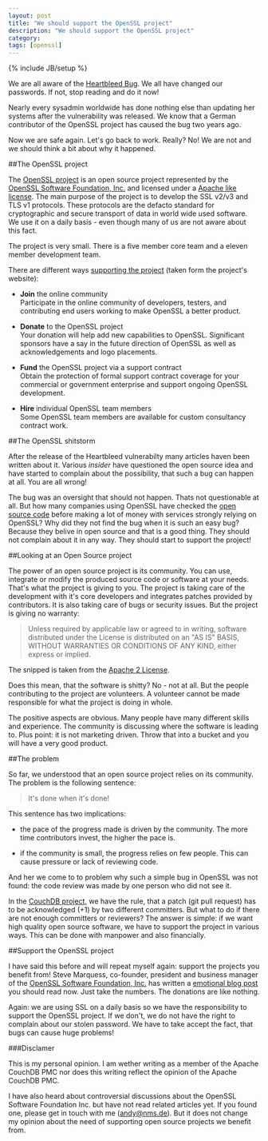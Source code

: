 ```yaml
---
layout: post
title: "We should support the OpenSSL project"
description: "We should support the OpenSSL project"
category: 
tags: [openssl]
---
```

{% include JB/setup %}

We are all aware of the [Heartbleed Bug](http://heartbleed.com/). We all have changed our passwords. If not, stop reading and do it now!

Nearly every sysadmin worldwide has done nothing else than updating her systems after the vulnerability was released. We know that a German contributor of the OpenSSL project has caused the bug two years ago. 

Now we are safe again. Let's go back to work. Really? No! We are not and we should think a bit about why it happened.

##The OpenSSL project

The [OpenSSL project]() is an open source project represented by the [OpenSSL Software Foundation, Inc.](http://opensslfoundation.com/) and licensed under a [Apache like license](http://www.openssl.org/source/license.html). The main purpose of the project is to develop the SSL v2/v3 and TLS v1 protocols. These protocols are the defacto standard for cryptographic and secure transport of data in world wide used software. We use it on a daily basis - even though many of us are not aware about this fact.

The project is very small. There is a five member core team and a eleven member development team. 

There are different ways [supporting the project](http://www.openssl.org/support/) (taken form the project's website):

* __Join__ the online community  
Participate in the online community of developers, testers, and contributing end users working to make OpenSSL a better product.

* __Donate__ to the OpenSSL project  
Your donation will help add new capabilities to OpenSSL. Significant sponsors have a say in the future direction of OpenSSL as well as acknowledgements and logo placements.

* __Fund__ the OpenSSL project via a support contract  
Obtain the protection of formal support contract coverage for your commercial or government enterprise and support ongoing OpenSSL development.

* __Hire__ individual OpenSSL team members  
Some OpenSSL team members are available for custom consultancy contract work. 

##The OpenSSL shitstorm

After the release of the Heartbleed vulnerabilty many articles haven been written about it. Various _insider_ have questioned the open source idea and have started to complain about the possibility, that such a bug can happen at all. You are all wrong!

The bug was an oversight that should not happen. Thats not questionable at all. But how many companies using OpenSSL have checked the [open source code](http://www.openssl.org/source/) before making a lot of money with services strongly relying on OpenSSL? Why did they not find the bug when it is such an easy bug? Because they belive in open source and that is a good thing. They should not complain about it in any way. They should start to support the project!

##Looking at an Open Source project

The power of an open source project is its community. You can use, integrate or modify the produced source code or software at your needs. That's what the project is giving to you. The project is taking care of the development with it's core developers and integrates patches provided by contributors. It is also taking care of bugs or security issues. But the project is giving no warranty:

> Unless required by applicable law or agreed to in writing, software
> distributed under the License is distributed on an "AS IS" BASIS,
> WITHOUT WARRANTIES OR CONDITIONS OF ANY KIND, either express or implied.

The snipped is taken from the [Apache 2 License](http://www.apache.org/licenses/LICENSE-2.0).

Does this mean, that the software is shitty? No - not at all. But the people contributing to the project are volunteers. A volunteer cannot be made responsible for what the project is doing in whole. 

The positive aspects are obvious. Many people have many different skills and experience. The community is discussing where the software is leading to. Plus point: it is not marketing driven. Throw that into a bucket and you will have a very good product.

##The problem

So far, we understood that an open source project relies on its community. The problem is the following sentence:

> It's done when it's done!

This sentence has two implications:

* the pace of the progress made is driven by the community. The more time contributors invest, the higher the pace is. 

* if the community is small, the progress relies on few people. This can cause pressure or lack of reviewing code.

And her we come to to problem why such a simple bug in OpenSSL was not found: the code review was made by one person who did not see it. 

In the [CouchDB project](http://couchdb.apache.org), we have the rule, that a patch (git pull request) has to be acknowledged (+1) by two different committers. But what to do if there are not enough committers or reviewers? The answer is simple: if we want high quality open source software, we have to support the project in various ways. This can be done with manpower and also financially.

##Support the OpenSSL project

I have said this before and will repeat myself again: support the projects you benefit from! Steve Marquess, co-founder, president and business manager of the [OpenSSL Software Foundation, Inc.](http://opensslfoundation.com/who.html) has written a [emotional blog post](http://veridicalsystems.com/blog/of-money-responsibility-and-pride/) you should read now. Just take the numbers. The donations are like nothing. 

Again: we are using SSL on a daily basis so we have the responsibility to support the OpenSSL project. If we don't, we do not have the right to complain about our stolen password. We have to take accept the fact, that bugs can cause huge problems!

###Disclamer

This is my personal opinion. I am wether writing as a member of the Apache CouchDB PMC nor does this writing reflect the opinion of the Apache CouchDB PMC.

I have also heard about controversial discussions about the OpenSSL Software Foundation Inc. but have not read related articles yet. If you found one, please get in touch with me (andy@nms.de). But it does not change my opinion about the need of supporting open source projects we benefit from.



